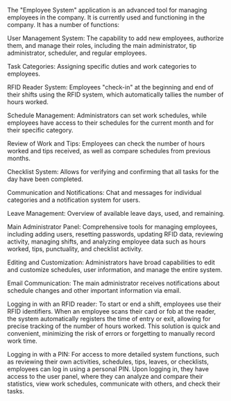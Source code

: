 The "Employee System" application is an advanced tool for managing employees in the company. It is currently used and functioning in the company. It has a number of functions:


User Management System: The capability to add new employees, authorize them, and manage their roles, including the main administrator, tip administrator, scheduler, and regular employees.

Task Categories: Assigning specific duties and work categories to employees.

RFID Reader System: Employees "check-in" at the beginning and end of their shifts using the RFID system, which automatically tallies the number of hours worked.

Schedule Management: Administrators can set work schedules, while employees have access to their schedules for the current month and for their specific category.

Review of Work and Tips: Employees can check the number of hours worked and tips received, as well as compare schedules from previous months.

Checklist System: Allows for verifying and confirming that all tasks for the day have been completed.

Communication and Notifications: Chat and messages for individual categories and a notification system for users.

Leave Management: Overview of available leave days, used, and remaining.

Main Administrator Panel: Comprehensive tools for managing employees, including adding users, resetting passwords, updating RFID data, reviewing activity, managing shifts, and analyzing employee data such as hours worked, tips, punctuality, and checklist activity.

Editing and Customization: Administrators have broad capabilities to edit and customize schedules, user information, and manage the entire system.

Email Communication: The main administrator receives notifications about schedule changes and other important information via email.

Logging in with an RFID reader: To start or end a shift, employees use their RFID identifiers. When an employee scans their card or fob at the reader, the system automatically registers the time of entry or exit, allowing for precise tracking of the number of hours worked. This solution is quick and convenient, minimizing the risk of errors or forgetting to manually record work time.

Logging in with a PIN: For access to more detailed system functions, such as reviewing their own activities, schedules, tips, leaves, or checklists, employees can log in using a personal PIN. Upon logging in, they have access to the user panel, where they can analyze and compare their statistics, view work schedules, communicate with others, and check their tasks.
